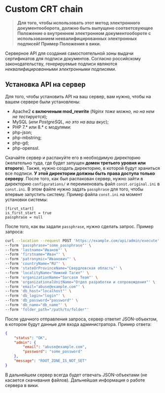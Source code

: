 # Custom CRT chain
> **Для того, чтобы использовать этот метод электронного документооборота, должно быть выпущено соответсвующее Положение о внутреннем электронном документообороте с использованием неквалифицированных электронных подписей! Пример Положения в вики.**

Серверное API для создания самостоятельной зоны выдачи сертификатов для подписи документов. Согласно российскому законодательству, генерируемые подписи являются *неквалифицированными электронными подписями*.

## Установка API на сервер

Для того, чтобы установить API на ваш сервер, вам нужно, чтобы на вашем сервере были установлены:
- Apache2 **с включеным mod_rewrite** (*Nginx тоже можно, но на нем не тестируется*);
- MySQL (*или PostgreSQL, но это на ваш вкус*);
- PHP 7.\* или 8.\* с модулями:
 - php-json;
 - php-mbstring;
 - php-gd;
 - php-openssl.

Скачайте сервер и распакуйте его в необходимую директорию (желательно туда, где будет запущен **домен третьего уровня или второго**).
Также, нужно создать директорию, в которой будут храниться все подписи. **У этой директории должны быть права доступа только серверу**. После того, как был распакован сервер, нужно зайти в директорию `configurations/` и переименовать файл `const.original.ini` в `const.ini`. В этом файле нужно задать `passphrase` для того, чтобы впервые запустить систему. Пример файла `const.ini` на момент установки системы:
```
[first_start]
is_first_start = true
passphrase = null
```

После того, как вы задали `passphrase`, нужно сделать запрос. Пример запроса:
```bash
curl --location --request POST 'https://example.com/api/admin/execute' \
--form 'passphrase="some_passphrase"' \
--form 'lastname="Иванов"' \
--form 'firstname="Иван"' \
--form 'patronymic="Иванович"' \
--form 'countryName="RU"' \
--form 'stateOrProvinceName="Свердловская область"' \
--form 'localityName="Нижний Тагил"' \
--form 'organizationName="Sarcasm Team"' \
--form 'organizationalUnitName="Отдел разработки и сопровождения"' \
--form 'email="abuse@example.com"' \
--form 'db_host="localhost"' \
--form 'db_login="login"' \
--form 'db_password="password"' \
--form 'db_name="db_name"' \
--form 'folder_path="/path/to/folder"'
```
После удачного отправления запроса, сервер ответит JSON-объектом, в котором будут данные для входа администратора. Пример ответа:
```json
{
	"status": "OK",
	"admin": {
		"email": "abuse@example.com",
		"password": "some_password"
	},
	"message": "ROOT_ZONE_IS_NOT_SET"
}
```
В дальнейшем сервер всегда будет отвечать JSON-объектами (не касается скачивания файлов). Дальнейшая информация о работе сервера в вики.
